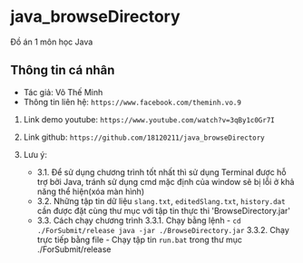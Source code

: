 # java_browseDirectory
Đồ án 1 môn học Java

## Thông tin cá nhân
- Tác giả: Võ Thế Minh
- Thông tin liên hệ: `https://www.facebook.com/theminh.vo.9`
1. Link demo youtube: `https://www.youtube.com/watch?v=3qBy1c0Gr7I`

2. Link github: `https://github.com/18120211/java_browseDirectory`

3. Lưu ý:
	* 3.1. Để sử dụng chương trình tốt nhất thì sử dụng Terminal được hỗ trợ bởi Java, tránh sử dụng cmd mặc định của window
		sẽ bị lỗi ở khả năng thể hiện(xóa màn hình)
	* 3.2. Những tập tin dữ liệu `slang.txt`, `editedSlang.txt`, `history.dat` cần được đặt cùng thư mục với tập tin thực thi
		'BrowseDirectory.jar'
	* 3.3. Cách chạy chương trình
		3.3.1. Chạy bằng lệnh - `cd ./ForSubmit/release
					 java -jar ./BrowseDirectory.jar`
 		3.3.2. Chạy trực tiếp bằng file - Chạy tập tin `run.bat` trong thư mục ./ForSubmit/release
